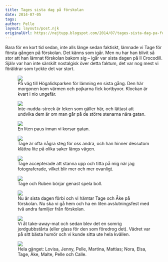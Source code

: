 ```yaml
---
title: Tages sista dag på förskolan
date: 2014-07-05
tags: 	
author: Pelle
layout: layouts/post.njk
originalUrl: https://nejtupp.blogspot.com/2014/07/tages-sista-dag-pa-forskolan.html
---
```


Bara för en kort tid sedan, inte alls länge sedan faktiskt, lämnade vi Tage för första gången på förskolan. Det känns som igår. Men nu har han blivit så stor att han lämnat förskolan bakom sig – igår var sista dagen på Il Crocodill. Själv var han inte särskilt nostalgisk över detta faktum, det var nog mest vi föräldrar som tyckte det var stort.

<figure>
	<img src="../../../../img/Sista+dagen+pa%CC%8A+fo%CC%88rskolan-PERK8786.jpg">
	<figcaption>På väg till Högalidsparken för lämning en sista gång. Den här morgonen kom värmen och pojkarna fick kortbyxor. Klockan är kvart i nio ungefär.</figcaption>
</figure>

<figure>
	<img src="../../../../img/Sista+dagen+pa%CC%8A+fo%CC%88rskolan-PERK8791.jpg">
	<figcaption>Inte-nudda-streck är leken som gäller här, och lättast att undvika dem är om man går på de större stenarna nära gatan.</figcaption>
</figure>

<figure>
	<img src="../../../../img/Sista+dagen+pa%CC%8A+fo%CC%88rskolan-PERK8805.jpg">
	<figcaption>En liten paus innan vi korsar gatan.</figcaption>
</figure>

<figure>
	<img src="../../../../img/Sista+dagen+pa%CC%8A+fo%CC%88rskolan-PERK8809.jpg">
	<figcaption>Tage är ofta några steg för oss andra, och han hinner dessutom klättra lite på olika saker längs vägen.</figcaption>
</figure>

<figure>
	<img src="../../../../img/Sista+dagen+pa%CC%8A+fo%CC%88rskolan-PERK8821.jpg">
	<figcaption>Tage accepterade att stanna upp och titta på mig när jag fotograferade, vilket blir mer och mer ovanligt.</figcaption>
</figure>

<figure>
	<img src="../../../../img/Sista+dagen+pa%CC%8A+fo%CC%88rskolan-PERK8835.jpg">
	<figcaption>Tage och Ruben börjar genast spela boll. </figcaption>
</figure>

<figure>
	<img src="../../../../img/Sista+dagen+pa%CC%8A+fo%CC%88rskolan-PERK8869.jpg">
	<figcaption>Nu är sista dagen förbi och vi hämtar Tage och Åke på förskolan. Nu ska vi gå hem och ha en liten avslutningsfest med två andra familjer från förskolan.</figcaption>
</figure>

<figure>
	<img src="../../../../img/Avslutningsfest-LovisasIphone_modified.jpg">
	<figcaption>Vi åt take-away-mat och sedan blev det en somrig jordgubbstårta (eller glass för den som föredrog det). Vädret var på sitt bästa humör och vi kunde sitta ute hela kvällen.</figcaption>
</figure>

<figure>
	<img src="../../../../img/Avslutningsfest-PERK8874.jpg">
	<figcaption>Hela gänget: Lovisa, Jenny, Pelle, Martina, Mattias; Nora, Elsa, Tage, Åke, Malte, Pelle och Calle.</figcaption>
</figure>
